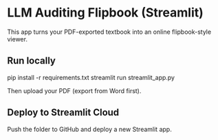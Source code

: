 
# LLM Auditing Flipbook (Streamlit)
This app turns your PDF-exported textbook into an online flipbook-style viewer.

## Run locally
pip install -r requirements.txt
streamlit run streamlit_app.py

Then upload your PDF (export from Word first).

## Deploy to Streamlit Cloud
Push the folder to GitHub and deploy a new Streamlit app.
